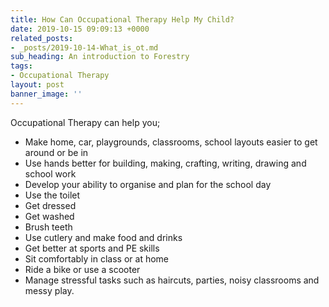 ```yaml
---
title: How Can Occupational Therapy Help My Child?
date: 2019-10-15 09:09:13 +0000
related_posts:
- _posts/2019-10-14-What_is_ot.md
sub_heading: An introduction to Forestry
tags:
- Occupational Therapy
layout: post
banner_image: ''
---
```

Occupational Therapy can help you;
* Make home, car, playgrounds, classrooms, school layouts easier to get around or be in
* Use hands better for building, making, crafting, writing, drawing and school work
* Develop your ability to organise and plan for the school day
* Use the toilet
* Get dressed
* Get washed
* Brush teeth
* Use cutlery and make food and drinks
* Get better at sports and PE skills
* Sit comfortably in class or at home
* Ride a bike or use a scooter
* Manage stressful tasks such as haircuts, parties, noisy classrooms and messy play.
